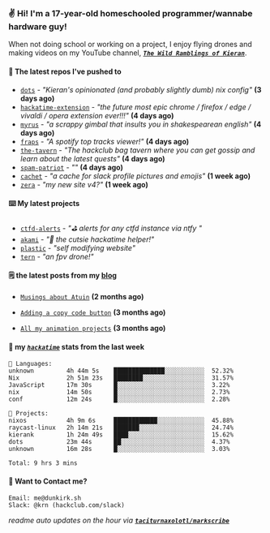 ### ✌️ Hi! I'm a 17-year-old homeschooled programmer/wannabe hardware guy!

When not doing school or working on a project, I enjoy flying drones and making videos on my YouTube channel, [**_`The Wild Ramblings of Kieran`_**](https://youtube.com/@kieran.rambles).

#### 👷 The latest repos I've pushed to

- [`dots`](https://github.com/taciturnaxolotl/dots) - _"Kieran's opinionated (and probably slightly dumb) nix config"_ **(3 days ago)**
- [`hackatime-extension`](https://github.com/taciturnaxolotl/hackatime-extension) - _"the future most epic chrome / firefox / edge / vivaldi / opera extension ever!!!"_ **(4 days ago)**
- [`myrus`](https://github.com/taciturnaxolotl/myrus) - _"a scrappy gimbal that insults you in shakespearean english"_ **(4 days ago)**
- [`fraps`](https://github.com/taciturnaxolotl/fraps) - _"A spotify top tracks viewer!"_ **(4 days ago)**
- [`the-tavern`](https://github.com/taciturnaxolotl/the-tavern) - _"The hackclub bag tavern where you can get gossip and learn about the latest quests"_ **(4 days ago)**
- [`spam-patriot`](https://github.com/taciturnaxolotl/spam-patriot) - _""_ **(4 days ago)**
- [`cachet`](https://github.com/taciturnaxolotl/cachet) - _"a cache for slack profile pictures and emojis"_ **(1 week ago)**
- [`zera`](https://github.com/taciturnaxolotl/zera) - _"my new site v4?"_ **(1 week ago)**

#### ⌨️ My latest projects

- [`ctfd-alerts`](https://github.com/taciturnaxolotl/ctfd-alerts) - _"⛳ alerts for any ctfd instance via ntfy "_
- [`akami`](https://github.com/taciturnaxolotl/akami) - _"🌷 the cutsie hackatime helper!"_
- [`plastic`](https://github.com/taciturnaxolotl/plastic) - _"self modifying website"_
- [`tern`](https://github.com/taciturnaxolotl/tern) - _"an fpv drone!"_

#### 🗒️ the latest posts from my [blog](https://dunkirk.sh)

- [`Musings about Atuin`](https://dunkirk.sh/blog/atuin/) **(2 months ago)**

- [`Adding a copy code button`](https://dunkirk.sh/blog/adding-a-copy-button/) **(3 months ago)**

- [`All my animation projects`](https://dunkirk.sh/blog/my-animations/) **(3 months ago)**



#### 📡 my [_`hackatime`_](https://waka.hackclub.com) stats from the last week

```text
💾 Languages:
unknown         4h 44m 5s    ██████████████░░░░░░░░░░░  52.32%
Nix             2h 51m 23s   ████████░░░░░░░░░░░░░░░░░  31.57%
JavaScript      17m 30s      █░░░░░░░░░░░░░░░░░░░░░░░░  3.22%
nix             14m 50s      █░░░░░░░░░░░░░░░░░░░░░░░░  2.73%
conf            12m 24s      █░░░░░░░░░░░░░░░░░░░░░░░░  2.28%

💼 Projects:
nixos           4h 9m 6s     ████████████░░░░░░░░░░░░░  45.88%
raycast-linux   2h 14m 21s   ███████░░░░░░░░░░░░░░░░░░  24.74%
kierank         1h 24m 49s   ████░░░░░░░░░░░░░░░░░░░░░  15.62%
dots            23m 44s      ██░░░░░░░░░░░░░░░░░░░░░░░  4.37%
unknown         16m 28s      █░░░░░░░░░░░░░░░░░░░░░░░░  3.03%

Total: 9 hrs 3 mins
```

#### 📮 Want to Contact me?

```text
Email: me@dunkirk.sh
Slack: @krn (hackclub.com/slack)
```

_readme auto updates on the hour via [**`taciturnaxolotl/markscribe`**](https://github.com/taciturnaxolotl/markscribe)_
